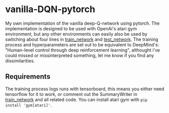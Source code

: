 # vanilla-DQN-pytorch
My own implementation of the vanilla deep-Q-network using pytorch.
The implementation is designed to be used with OpenAi's atari gym environment,
but any other environments can easily also be used by switching about 
four lines in [train_network](train_network.py) and [test_network](test_network.py).
The training process and hyperparameters are set out to be equivalent 
to DeepMind's: "Human-level control through deep reinforcement learning",
althought i've could missed or missinterpreted something, let me know if 
you find any dissimilarities.

## Requirements
The training process logs runs with tensorboard, this means you 
either need tensorflow for it to work, or comment out the SummaryWriter in 
[train_network](train_network.py) and all related code. You can install atari gym
with `pip install 'gym[atari]'`.

